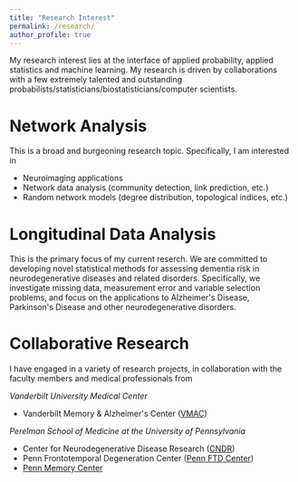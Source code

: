 ```yaml
---
title: "Research Interest"
permalink: /research/
author_profile: true
---
```

My research interest lies at the interface of applied probability, applied statistics and machine learning. My research is driven by collaborations with a few extremely talented and outstanding probabilists/statisticians/biostatisticians/computer scientists.

Network Analysis
====================
This is a broad and burgeoning research topic. Specifically, I am interested in
* Neuroimaging applications
* Network data analysis (community detection, link prediction, etc.)
* Random network models (degree distribution, topological indices, etc.)

Longitudinal Data Analysis
====================
This is the primary focus of my current reserch. We are committed to developing novel statistical methods for assessing dementia risk in neurodegenerative diseases and related disorders. Specifically, we investigate missing data, measurement error and variable selection problems, and focus on the applications to Alzheimer's Disease, Parkinson's Disease and other neurodegenerative disorders.  

Collaborative Research
====================
I have engaged in a variety of research projects, in collaboration with the faculty members and medical professionals from

*Vanderbilt University Medical Center*
* Vanderbilt Memory & Alzheimer's Center ([VMAC](https://www.vumc.org/vmac/home))

*Perelman School of Medicine at the University of Pennsylvania*
* Center for Neurodegenerative Disease Research ([CNDR](https://www.med.upenn.edu/cndr/))
* Penn Frontotemporal Degeneration Center ([Penn FTD Center](https://www.med.upenn.edu/ftd/))
* [Penn Memory Center](https://pennmemorycenter.org/)
